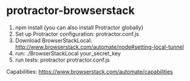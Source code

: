 # protractor-browserstack

1. npm install (you can also install Protractor globally)
2. Set up Protractor configuration: protractor.conf.js
3. Download BrowserStackLocal: http://www.browserstack.com/automate/node#setting-local-tunnel
4. run: ./BrowserStackLocal your_secret_key
5. run tests: protractor protractor.conf.js

Capabilities: https://www.browserstack.com/automate/capabilities



